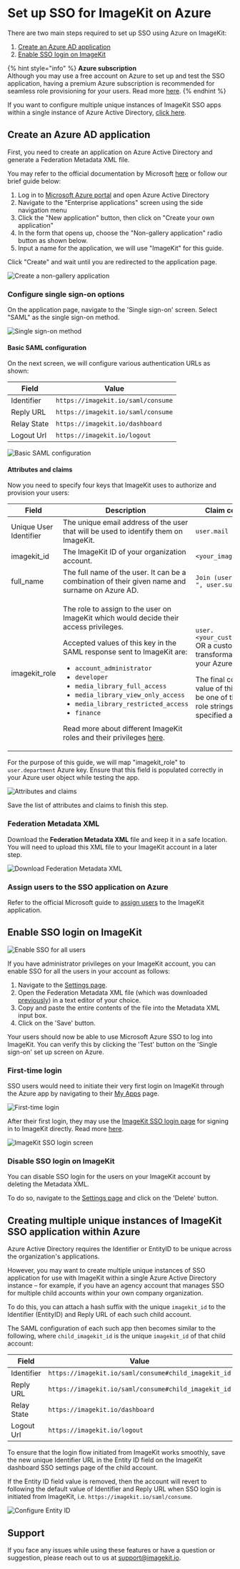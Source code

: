 # Set up SSO for ImageKit on Azure

There are two main steps required to set up SSO using Azure on ImageKit:

1. [Create an Azure AD application](#create-an-azure-ad-application)
1. [Enable SSO login on ImageKit](#enable-sso-login-on-imagekit)

{% hint style="info" %}
**Azure subscription**\
Although you may use a free account on Azure to set up and test the SSO application, having a premium Azure subscription is recommended for seamless role provisioning for your users. Read more [here](#attributes-and-claims).
{% endhint %}

If you want to configure multiple unique instances of ImageKit SSO apps within a single instance of Azure Active Directory, [click here](#creating-multiple-unique-instances-of-imagekit-sso-application-within-azure).

## Create an Azure AD application

First, you need to create an application on Azure Active Directory and generate a Federation Metadata XML file.

You may refer to the official documentation by Microsoft [here](https://docs.microsoft.com/en-us/azure/active-directory/manage-apps/configure-single-sign-on-portal) or follow our brief guide below:

1. Log in to [Microsoft Azure portal](https://portal.azure.com) and open Azure Active Directory
1. Navigate to the "Enterprise applications" screen using the side navigation menu
1. Click the "New application" button, then click on "Create your own application"
1. In the form that opens up, choose the "Non-gallery application" radio button as shown below. 
1. Input a name for the application, we will use "ImageKit" for this guide.

Click "Create" and wait until you are redirected to the application page.

![Create a non-gallery application](<../../.gitbook/assets/sso-setup-azure-1.png>)

### Configure single sign-on options

On the application page, navigate to the 'Single sign-on' screen. Select "SAML" as the single sign-on method.

![Single sign-on method](<../../.gitbook/assets/sso-setup-azure-2.png>)

#### Basic SAML configuration

On the next screen, we will configure various authentication URLs as shown:

| **Field**             | **Value**                                      |
| --------------------- | ---------------------------------------------- |
| Identifier            | `https://imagekit.io/saml/consume`             |
| Reply URL             | `https://imagekit.io/saml/consume`             |
| Relay State           | `https://imagekit.io/dashboard`                |
| Logout Url            | `https://imagekit.io/logout`                   |


![Basic SAML configuration](<../../.gitbook/assets/sso-setup-azure-3.png>)

#### Attributes and claims

Now you need to specify four keys that ImageKit uses to authorize and provision your users:

| **Field**                   | **Description**                                         | **Claim composition**                                        |
| ---------------------- | --------------------------------------------------- | -------------------------------------------------------- |
| Unique User Identifier | The unique email address of the user that will be used to identify them on ImageKit. | `user.mail`                                                                                          |
| imagekit_id            | The ImageKit ID of your organization account.  | `<your_imagekit_id>`                                                                                 |
| full_name              | The full name of the user. It can be a combination of their given name and surname on Azure AD.  | `Join (user.givenname, " ", user.surname)`                                                           |
| imagekit_role          | <p>The role to assign to the user on ImageKit which would decide their access privileges.<br></p><p></p><p>Accepted values of this key in the SAML response sent to ImageKit are: </p><p></p><p><ul><li><code>account_administrator</code></li><li><code>developer</code></li><li><code>media_library_full_access</code></li><li><code>media_library_view_only_access</code></li><li><code>media_library_restricted_access</code></li><li><code>finance</code></li></ul></p><p></p><p>Read more about different ImageKit roles and their privileges [here](../user-access-management.md#user-roles).</p> | <p><code>user.<your_custom_attribute></code> OR a custom transformation, as per your Azure user schema.<br></p><p></p><p>The final computed value of this claim **must** be one of the accepted role strings from the list specified alongside.</p>      |

For the purpose of this guide, we will map "imagekit_role" to `user.department` Azure key. Ensure that this field is populated correctly in your Azure user object while testing the app.

![Attributes and claims](<../../.gitbook/assets/sso-setup-azure-4.png>)

Save the list of attributes and claims to finish this step.

### Federation Metadata XML

Download the **Federation Metadata XML** file and keep it in a safe location. You will need to upload this XML file to your ImageKit account in a later step.

![Download Federation Metadata XML](<../../.gitbook/assets/sso-setup-azure-5.png>)

### Assign users to the SSO application on Azure

Refer to the official Microsoft guide to [assign users](https://docs.microsoft.com/en-us/azure/active-directory/manage-apps/add-application-portal-assign-users) to the ImageKit application.


## Enable SSO login on ImageKit

![Enable SSO for all users](<../../.gitbook/assets/sso-config-screen.png>)

If you have administrator privileges on your ImageKit account, you can enable SSO for all the users in your account as follows:

1. Navigate to the [Settings page](https://imagekit.io/dashboard/settings/single-sign-on). 
1. Open the Federation Metadata XML file (which was downloaded [previously](#federation-metadata-xml)) in a text editor of your choice. 
1. Copy and paste the entire contents of the file into the Metadata XML input box.
1. Click on the 'Save' button.

Your users should now be able to use Microsoft Azure SSO to log into ImageKit. You can verify this by clicking the 'Test' button on the 'Single sign-on' set up screen on Azure.

### First-time login

SSO users would need to initiate their very first login on ImageKit through the Azure app by navigating to their [My Apps](https://myapps.microsoft.com/) page.

![First-time login](<../../.gitbook/assets/sso-setup-azure-6.png>)

After their first login, they may use the [ImageKit SSO login page](https://imagekit.io/single-sign-on) for signing in to ImageKit directly. Read more [here](README.md#register-a-new-user-on-imagekit-using-sso).

![ImageKit SSO login screen](<../../.gitbook/assets/sso-login-screen.png>)

### Disable SSO login on ImageKit

You can disable SSO login for the users on your ImageKit account by deleting the Metadata XML. 

To do so, navigate to the [Settings page](https://imagekit.io/dashboard/settings/single-sign-on) and click on the 'Delete' button.

## Creating multiple unique instances of ImageKit SSO application within Azure

Azure Active Directory requires the Identifier or EntityID to be unique across the organization's applications.

However, you may want to create multiple unique instances of SSO application for use with ImageKit within a single Azure Active Directory instance – for example, if you have an agency account that manages SSO for multiple child accounts within your own company organization.

To do this, you can attach a hash suffix with the unique `imagekit_id` to the Identifier (EntityID) and Reply URL of each such child account.

The SAML configuration of each such app then becomes similar to the following, where `child_imagekit_id` is the unique `imagekit_id` of that child account:

| **Field**             | **Value**                                                  |
| --------------------- | ---------------------------------------------------------- |
| Identifier            | `https://imagekit.io/saml/consume#child_imagekit_id`       |
| Reply URL             | `https://imagekit.io/saml/consume#child_imagekit_id`       |
| Relay State           | `https://imagekit.io/dashboard`                            |
| Logout Url            | `https://imagekit.io/logout`                               |

To ensure that the login flow initiated from ImageKit works smoothly, save the new unique Identifier URL in the Entity ID field on the ImageKit dashboard SSO settings page of the child account.

If the Entity ID field value is removed, then the account will revert to following the default value of Identifier and Reply URL when SSO login is initiated from ImageKit, i.e. `https://imagekit.io/saml/consume`.

![Configure Entity ID](<../../.gitbook/assets/sso-setup-azure-7.png>)


## Support

If you face any issues while using these features or have a question or suggestion, please reach out to us at support@imagekit.io.
